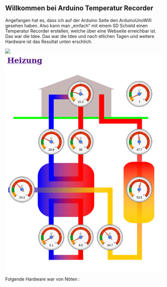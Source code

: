 ## Willkommen bei Arduino Temperatur Recorder 
Angefangen hat es, dass ich auf der Arduino Seite den ArduinoUnoWifi gesehen haben. Also kann man „einfach“ mit einem SD Schield  einen Temperatur Recorder erstellen, welche über eine Webseite erreichbar ist. 
Das war die Idee.
Das war die Idee und nach etlichen Tagen und weitere Hardware ist das Resultat unten erschlich.

![](html1.png|width=100)
![](html2.png?raw=true)

Folgende Hardware war von Nöten :

